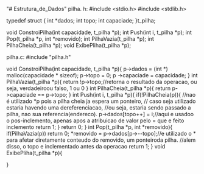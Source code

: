 "# Estrutura_de_Dados" 
pilha. h:
#include <stdio.h>
#include <stdlib.h>

typedef struct {
    int *dados;
    int topo;
    int capaciade;
}t_pilha;

void ConstroiPilha(int capacidade, t_pilha *p);
int Push(int i, t_pilha *p);
int Pop(t_pilha *p, int *removido);
int PilhaVazia(t_pilha *p);
int PilhaCheia(t_pilha *p);
void ExibePliha(t_pilha *p);


pilha.c:
#include "pilha.h"

void ConstroiPilha(int capacidade, t_pilha *p){
    p->dados =  (int *) malloc(capacidade * sizeof);
    p->topo = 0;
    p ->capaciade = capacidade;
}
int PilhaVazia(t_pilha *p){
    return !p->topo;//retorna o resultado da operacao, ou seja, verdadeiroou falso, 1 ou 0
}
int PilhaCheia(t_pilha *p){
    return p->capaciade == p->topo;
}
int Push(int i, t_pilha *p){
    if(!PilhaCheia(p)){
        //nao é utilizado *p pois a pilha cheia ja espera um ponteiro,
        // caso seja utilizado estaria havendo uma dereferenciacao, 
        //ou seja, estaria sendo passado a pilha, nao sua referencia(endereco).
        p->dados[topo++] = i;//aqui e usadoo o pos-inclemento, apenas apos a atribuicao de valor pelo = que e feito inclemento
        return 1;
    }
    return 0;
}
int Pop(t_pilha *p, int *removido){
    if(PilhaVazia(p)) return 0;
    *removido = p->dados[p->--topo];//e utilizado o * para afetar diretamente conteudo do removido, um ponteiroda pilha.
    //alem disso, o topo e inclementado antes da operacao
    return 1;
}
void ExibePliha(t_pilha *p){

}
